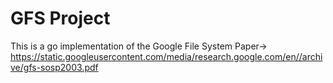 # GFS Project

This is a go implementation of the Google File System Paper->
https://static.googleusercontent.com/media/research.google.com/en//archive/gfs-sosp2003.pdf
